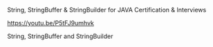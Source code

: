 String, StringBuffer & StringBuilder for JAVA Certification & Interviews

https://youtu.be/P5tFJ9umhvk

String,
StringBuffer and
StringBuilder